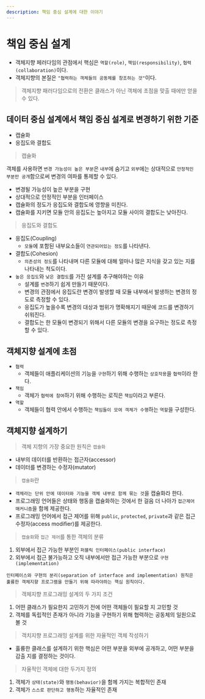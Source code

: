 ```yaml
---
description: 책임 중심 설계에 대한 이야기
---
```


# 책임 중심 설계

* 객체지향 페러다임의 관점에서 핵심은 `역할(role)`, `책임(responsibility)`, `협력(collaboration)`이다.
* 객체지향의 본질은 `"협력하는 객체들의 공동체를 창조하는 것"`이다.

> 객체지향 패러다임으로의 전환은 클래스가 아닌 객체에 초점을 맞출 때에만 얻을 수 있다.

## 데이터 중심 설계에서 책임 중심 설계로 변경하기 위한 기준

* 캡슐화
* 응집도와 결합도

> 캡슐화

객체를 사용하면 `변경 가능성이 높은 부분`은 `내부`에 숨기고 `외부`에는 상대적으로 `안정적인 부분만 공개`함으로써 변경의 여파를 통제할 수 있다.

* 변경될 가능성이 높은 부분을 구현
* 상대적으로 안정적인 부분을 인터페이스
* 캡슐화의 정도가 응집도와 결합도에 영향을 미친다.
* 캡슐화를 지키면 모듈 안의 응집도는 높아지고 모듈 사이의 결합도는 낮아진다.

> 응집도와 결합도

* 응집도\(Coupling\)
  * `모듈`에 포함된 내부요소들이 `연관되어있는 정도`를 나타낸다.
* 결합도\(Cohesion\)
  * `의존성의 정도`를 나타내며 다른 모듈에 대해 얼마나 많은 지식을 갖고 있는 지를 나타내는 척도이다.
* `높은 응집도`와 `낮은 결합도`를 가진 설계를 추구해야하는 이유
  * 설계를 `변경`하기 쉽게 만들기 때문이다.
  * 변경의 관점에서 응집도란 변경이 발생할 때 모듈 내부에서 발생하는 변경의 정도로 측정할 수 있다.
  * 응집도가 높을수록 변경의 대상과 범위가 명확해지기 때문에 코드를 변경하기 쉬워진다.
  * 결합도는 한 모듈이 변경되기 위해서 다른 모듈의 변경을 요구하는 정도로 측정할 수 있다.

## 객체지향 설계에 초점

* `협력`
  * 객체들이 애플리케이션의 기능을 `구현`하기 위해 수행하는 `상호작용`을 `협력`이라 한다.
* `책임`
  * 객체가 `협력에 참여`하기 위해 수행하는 로직은 `책임`이라고 부른다.
* `역할`
  * 객체들이 협력 안에서 수행하는 `책임들이 모여 객체가 수행`하는 `역할`을 구성한다.

## 객체지향 설계하기

> 객체 지향의 가장 중요한 원칙은 `캡슐화`

* 내부의 데이터를 반환하는 접근자\(accessor\)
* 데이터를 변경하는 수정자\(mutator\)

> `캡슐화`란

* `객체라는 단위 안에 데이터와 기능을 객체 내부로 함께 묶는 것`을 캡슐화라 한다.
* 프로그래밍 언어들은 상태와 행동을 캡슐화하는 것에서 한 걸음 더 나아가 `접근제어 매커니즘`을 함께 제공한다.
* 프로그래밍 언어에서 접근 제어를 위해 `public`, `protected`, `private`과 같은 접근 수정자\(access modifier\)를 제공한다.

> `캡슐화`와 `접근 제어`를 통한 객체의 분류

1. 외부에서 접근 가능한 부분인 `퍼블릭 인터페이스(public interface)`
2. 외부에서 접근 불가능하고 오직 내부에서만 접근 가능한 부분으로 `구현(implementation)`

```text
인터페이스와 구현의 분리(separation of interface and implementation) 원칙은 훌륭한 객체지향 프로그램을 만들기 위해 따라야하는 핵심 원칙이다.
```

> 객체지향 프로그래밍 설계의 두 가지 조건

1. 어떤 클래스가 필요한지 고민하기 전에 어떤 객체들이 필요할 지 고민할 것
2. 객체를 독립적인 존재가 아니라 기능을 구현하기 위해 협력하는 공동체의 일원으로 볼 것

> 객치지향 프로그래밍 설계를 위한 자율적인 객체 작성하기

* 훌륭한 클래스를 설계하기 위한 핵심은 어떤 부분을 외부에 공개하고, 어떤 부분을 감출 지를 결정하는 것이다.

> 자율적인 객체에 대한 두가지 정의

1. 객체가 `상태(state)`와 `행동(behavior)`을 함께 가지는 복합적인 존재
2. 객체가 `스스로 판단하고 행동`하는 자율적인 존재


